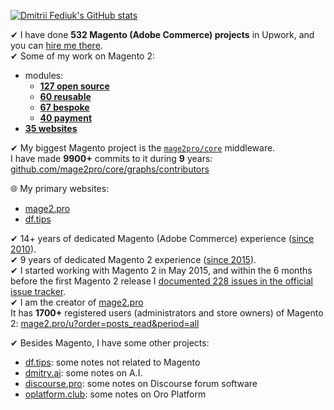 [![Dmitrii Fediuk's GitHub stats](https://github-readme-stats.vercel.app/api?username=dmitrii-fediuk&show_icons=true&hide=stars&count_private=true&hide_title=true)](https://github.com/anuraghazra/github-readme-stats)

✔ I have done **532 Magento (Adobe Commerce) projects** in Upwork, and you can [hire me there](https://www.upwork.com/fl/mage2pro).  
✔ Some of my work on Magento 2:
  - modules:
    - [**127 open source**](https://github.com/topics/mage2pro-module-ready)
    - [**60 reusable**](https://github.com/topics/mage2pro-module-reusable)
    - [**67 bespoke**](https://github.com/topics/mage2pro-module-bespoke)
    - [**40 payment**](https://github.com/topics/mage2pro-payment)
  - [**35 websites**](https://github.com/topics/mage2pro-site)

✔ My biggest Magento project is the [`mage2pro/core`](https://github.com/mage2pro/core) middleware.  
I have made **9900+** commits to it during **9** years: [github.com/mage2pro/core/graphs/contributors](https://github.com/mage2pro/core/graphs/contributors)

🌐 My primary websites:
  - [mage2.pro](https://mage2.pro?order=views)
  - [df.tips](https://df.tips?order=views)

✔ 14+ years of dedicated Magento (Adobe Commerce) experience ([since 2010](https://magento-forum.ru/user/1)).  
✔ 9 years of dedicated Magento 2 experience ([since 2015](https://mage2.pro/u/dmitry_fedyuk)).  
✔ I started working with Magento 2 in May 2015, and within the 6 months before the first Magento 2 release I [documented 228 issues in the official issue tracker](https://github.com/magento/magento2/issues?q=is%3Aissue+author%3Admitrii-fediuk+sort%3Acomments-desc).  
✔ I am the creator of [mage2.pro](https://mage2.pro)  
It has **1700+** registered users (administrators and store owners) of Magento 2: [mage2.pro/u?order=posts_read&period=all](https://mage2.pro/u?order=posts_read&period=all)

✔ Besides Magento, I have some other projects:
- [df.tips](https://df.tips?order=views): some notes not related to Magento
- [dmitry.ai](https://dmitry.ai?order=views): some notes on A.I.
- [discourse.pro](https://discourse.pro?order=views): some notes on Discourse forum software
- [oplatform.club](https://oplatform.club?order=views): some notes on Oro Platform
